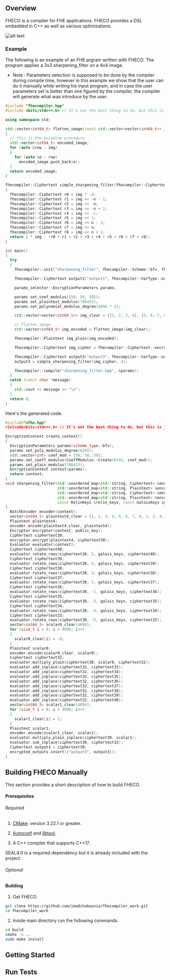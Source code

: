 ## Overview

FHECO is a compiler for FHE applications. FHECO provides a DSL embedded in C++ as well as various optimizations.

![alt text](https://lh3.googleusercontent.com/2-dyi6gLdBENz8Megq-EQjYLOifaq0wPbd1EVm4jBly1NBi-znMBJO4afjiRNKsElL_uelymrgZb1BghLxbLXw72LVhO7yLXEIVxeH0vye60oqzs9IivJHbAf3lQ5lcXsOqZOjlqlcO9OzSH-dcdj9Uk-11Uiiz0zmGqIgsS7T3dqKvEzoK42pS6Pgiufxhesp7lq9Fpp0GJSnwpdz8DeeK7l78u7Ac8RCMnDZzhXCZ6Qd2zWZeQRjAY2TKu2dpacEnON0Inr0Yzb3FaFJLgqFeIasGMSUCegh3YokKGflfzZvyH4a4T7Vh0S9aodXSYohEdeFsQcPTG73jaH9muPWwRUvafv5ewNzSebNKVqhj5G_q9l7Gk9fbUNkpTbOLxxCxSSYBQswKtRzkKTnxyMZQfLiAj6kdCobTtzC32qYa4pI-zltjLVAczqyEJrrhFTmyV5bW6QHxj2LXJoHqncXpKKtT5ulZlpJLnmW8FNXaSitSpnjZmbgc77yoA3XS84pWpDIxKrnooO8KQRpIyF5mc-l2hDJotoF0WCV80S7M4s6q87M4zj84QFmdyXgVj7Sdm2BNucda29irCM81xvHm0MBCLY6sCG0KeZX-tczi3Vro-jhshFnetg_8ZRBt0W0nvBVRfRG8nH_B0z9kQWe44Nr83nEdqDj3jJ1Ya7hVgf3gt8evPADG22a7ybJBAYw5RLHUMhjBnkuLgmxPjz1C3jNjaHGE3Tz-CaDzbvAHo3HKjPkCd350zkNKm9dW4JypaoLhRznh_FNzSe6AiI7P5KOJr5H9TPlUvYM6QdYOK4Rv6A-YgUYRl6FJLTbfnOSS9XgktFJwJsppT3rWvuffSkI-rJ2HcgvrMMfVI08_iYUbOR7K_UVVDdsJnrTG_xLJpUi1VT8uTPWrvDMroiAUOiTpj7B6gt4bzzCRp5OyhaP9G2I91ImrHzrT-kKLdzbYlO6VJvjQTmE70Xa3ROVBQRCdY8L5XX_ptHLXrLJGEe0YssSBXAda4uA=w1518-h642-no?authuser=0)

### Example

The following is an example of an FHE prgram written with FHECO. The program applies a 3x3 sharpening_filter on a 4x4 image.

* Note : Parameters selection is supposed to be done by the compiler during compile time, however in this example we show that the user can do it manually while writing his input program, and in case the user parameters set is better than one figured by the compiler, the compiler will generate what was introduce by the user.

```cpp
#include "fhecompiler.hpp"
#include <bits/stdc++.h> // It's not the best thing to do, but this is just for testing 

using namespace std;

std::vector<int64_t> flatten_image(const std::vector<vector<int64_t>> img)
{
  // this is the encoding procedure
  std::vector<int64_t> encoded_image;
  for (auto &row : img)
  {
    for (auto &e : row)
      encoded_image.push_back(e);
  }
  return encoded_image;
}

fhecompiler::Ciphertext simple_sharpening_filter(fhecompiler::Ciphertext &img, int n)
{
  fhecompiler::Ciphertext r0 = img * -8;
  fhecompiler::Ciphertext r1 = img << -n - 1;
  fhecompiler::Ciphertext r2 = img << -n;
  fhecompiler::Ciphertext r3 = img << -n + 1;
  fhecompiler::Ciphertext r4 = img << -1;
  fhecompiler::Ciphertext r5 = img << 1;
  fhecompiler::Ciphertext r6 = img << n - 1;
  fhecompiler::Ciphertext r7 = img << n;
  fhecompiler::Ciphertext r8 = img << n + 1;
  return 2 * img - (r0 + r1 + r2 + r3 + r4 + r5 + r6 + r7 + r8);
}

int main()
{
  try
  {
    fhecompiler::init("sharpening_filter", fhecompiler::Scheme::bfv, fhecompiler::Backend::SEAL);

    fhecompiler::Ciphertext output1("output1", fhecompiler::VarType::output);

    params_selector::EncryptionParameters params;

    params.set_coef_modulus({50, 50, 50});
    params.set_plaintext_modulus(786433);
    params.set_polynomial_modulus_degree(4096 * 2);

    std::vector<vector<int64_t>> img_clear = {{1, 2, 3, 4}, {5, 6, 7, 8}, {1, 2, 4, 7}, {12, 1, 2, 2}};

    // flatten image
    std::vector<int64_t> img_encoded = flatten_image(img_clear);

    fhecompiler::Plaintext img_plain(img_encoded);

    fhecompiler::Ciphertext img_cipher = fhecompiler::Ciphertext::encrypt(img_plain);

    fhecompiler::Ciphertext output3("output3", fhecompiler::VarType::output);
    output3 = simple_sharpening_filter(img_cipher, 4);

    fhecompiler::compile("sharpening_filter.hpp", &params);
  }
  catch (const char *message)
  {
    std::cout << message << "\n";
  }
  return 0;
}
```

Here's the generated code.

```cpp
#include"ufhe.hpp"
#inlcude<bits/stdc++.h> // It's not the best thing to do, but this is just for testing 

EncryptionContext create_context()
{
  EncryptionParameters params(scheme_type::bfv);
  params.set_poly_modulus_degree(8192);
  std::vector<int> coef_mod = {50, 50, 50};
  params.set_coeff_modulus(CoeffModulus::Create(8192, coef_mod));
  params.set_plain_modulus(786433);
  EncryptionContext context(params);
  return context;
}
void sharpening_filter(std::unordered_map<std::string, Ciphertext> &encrypted_inputs,
                       std::unordered_map<std::string, Plaintext> &encoded_inputs,
                       std::unordered_map<std::string, Ciphertext> &encrypted_outputs,
                       std::unordered_map<std::string, Plaintext> &encoded_outputs, const EncryptionContext &context,
                       const RelinKeys &relin_keys, const GaloisKeys &galois_keys, const PublicKey &public_key)
{
  BatchEncoder encoder(context);
  vector<int64_t> plaintext4_clear = {1, 2, 3, 4, 5, 6, 7, 8, 1, 2, 4, 7, 12, 1, 2, 2};
  Plaintext plaintext4;
  encoder.encode(plaintext4_clear, plaintext4);
  Encryptor encryptor(context, public_key);
  Ciphertext ciphertext30;
  encryptor.encrypt(plaintext4, ciphertext30);
  Evaluator evaluator(context);
  Ciphertext ciphertext40;
  evaluator.rotate_rows(ciphertext30, 5, galois_keys, ciphertext40);
  Ciphertext ciphertext39;
  evaluator.rotate_rows(ciphertext30, 4, galois_keys, ciphertext39);
  Ciphertext ciphertext38;
  evaluator.rotate_rows(ciphertext30, 3, galois_keys, ciphertext38);
  Ciphertext ciphertext37;
  evaluator.rotate_rows(ciphertext30, 1, galois_keys, ciphertext37);
  Ciphertext ciphertext36;
  evaluator.rotate_rows(ciphertext30, -1, galois_keys, ciphertext36);
  Ciphertext ciphertext35;
  evaluator.rotate_rows(ciphertext30, -3, galois_keys, ciphertext35);
  Ciphertext ciphertext34;
  evaluator.rotate_rows(ciphertext30, -4, galois_keys, ciphertext34);
  Ciphertext ciphertext33;
  evaluator.rotate_rows(ciphertext30, -5, galois_keys, ciphertext33);
  vector<int64_t> scalar0_clear(4096);
  for (size_t i = 0; i < 4096; i++)
  {
    scalar0_clear[i] = -8;
  }
  Plaintext scalar0;
  encoder.encode(scalar0_clear, scalar0);
  Ciphertext ciphertext32;
  evaluator.multiply_plain(ciphertext30, scalar0, ciphertext32);
  evaluator.add_inplace(ciphertext32, ciphertext33);
  evaluator.add_inplace(ciphertext32, ciphertext34);
  evaluator.add_inplace(ciphertext32, ciphertext35);
  evaluator.add_inplace(ciphertext32, ciphertext36);
  evaluator.add_inplace(ciphertext32, ciphertext37);
  evaluator.add_inplace(ciphertext32, ciphertext38);
  evaluator.add_inplace(ciphertext32, ciphertext39);
  evaluator.add_inplace(ciphertext32, ciphertext40);
  vector<int64_t> scalar1_clear(4096);
  for (size_t i = 0; i < 4096; i++)
  {
    scalar1_clear[i] = 2;
  }
  Plaintext scalar1;
  encoder.encode(scalar1_clear, scalar1);
  evaluator.multiply_plain_inplace(ciphertext30, scalar1);
  evaluator.sub_inplace(ciphertext30, ciphertext32);
  Ciphertext output3 = ciphertext30;
  encrypted_outputs.insert({"output3", output3});
}
```

## Building FHECO Manually

This section provides a short description of how to build FHECO. 

#### Prerequisites

###### Required
1) [CMake](https://cmake.org/): version 3.22.1 or greater.

2) [Autoconf](https://www.gnu.org/software/autoconf/) and [libtool](https://www.gnu.org/software/libtool/).

3) A C++ compiler that supports C++17.

SEAL4.0 is a required dependency but it is already included with the project.
  
###### Optional

#### Building

1) Get FHECO
```bash
git clone https://github.com/imadchabounia/fhecompiler_work.git
cd fhecompiler_work
```
2) Inside main directory run the following commands.
```bash
cd build
cmake -S ..
sudo make install
```
## Getting Started

## Run Tests

